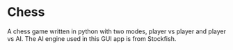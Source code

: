 # Chess
A chess game written in python with two modes, player vs player and player vs AI. The AI engine used in this GUI app is from Stockfish.
